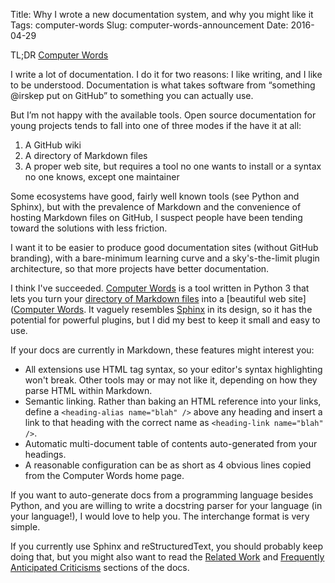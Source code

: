 Title: Why I wrote a new documentation system, and why you might like it
Tags: computer-words
Slug: computer-words-announcement
Date: 2016-04-29

TL;DR [Computer Words](http://steveasleep.com/computerwords)

I write a lot of documentation. I do it for two reasons: I like writing, and I like to be understood. Documentation is what takes software from “something @irskep put on GitHub” to something you can actually use.

But I’m not happy with the available tools. Open source documentation for young projects tends to fall into one of three modes if the have it at all:

1. A GitHub wiki
2. A directory of Markdown files
3. A proper web site, but requires a tool no one wants to install or a syntax no one knows, except one maintainer

Some ecosystems have good, fairly well known tools (see Python and Sphinx), but with the prevalence of Markdown and the convenience of hosting Markdown files on GitHub, I suspect people have been tending toward the solutions with less friction.

I want it to be easier to produce good documentation sites (without GitHub branding), with a bare-minimum learning curve and a sky's-the-limit plugin architecture, so that more projects have  better documentation.

I think I've succeeded. [Computer Words](http://steveasleep.com/computerwords) is a tool written in Python 3 that lets you turn your [directory of Markdown files](https://github.com/irskep/computerwords/tree/master/docs) into a [beautiful web site]([Computer Words](http://steveasleep.com/computerwords). It vaguely resembles [Sphinx](http://www.sphinx-doc.org/en/stable/) in its design, so it has the potential for powerful plugins, but I did my best to keep it small and easy to use.

If your docs are currently in Markdown, these features might interest you:

* All extensions use HTML tag syntax, so your editor's syntax highlighting won't break. Other tools may or may not like it, depending on how they parse HTML within Markdown.
* Semantic linking. Rather than baking an HTML reference into your links, define a `<heading-alias name="blah" />` above any heading and insert a link to that heading with the correct name as `<heading-link name="blah" />`.
* Automatic multi-document table of contents auto-generated from your headings.
* A reasonable configuration can be as short as 4 obvious lines copied from the Computer Words home page.

If you want to auto-generate docs from a programming language besides Python, and you are willing to write a docstring parser for your language (in your language!), I would love to help you. The interchange format is very simple.

If you currently use Sphinx and reStructuredText, you should probably keep doing that, but you might also want to read the [Related Work](http://steveasleep.com/computerwords/related_work.html) and [Frequently Anticipated Criticisms](http://steveasleep.com/computerwords/faq.html) sections of the docs.
